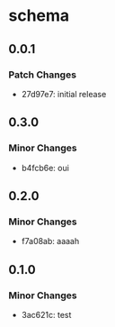 # schema

## 0.0.1

### Patch Changes

- 27d97e7: initial release

## 0.3.0

### Minor Changes

- b4fcb6e: oui

## 0.2.0

### Minor Changes

- f7a08ab: aaaah

## 0.1.0

### Minor Changes

- 3ac621c: test
